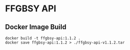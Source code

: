 # FFGBSY API

## Docker Image Build

```shell
docker build -t ffgbsy-api:1.1.2 .
docker save ffgbsy-api:1.1.2 > ./ffgbsy-api-v1.1.2.tar
```
